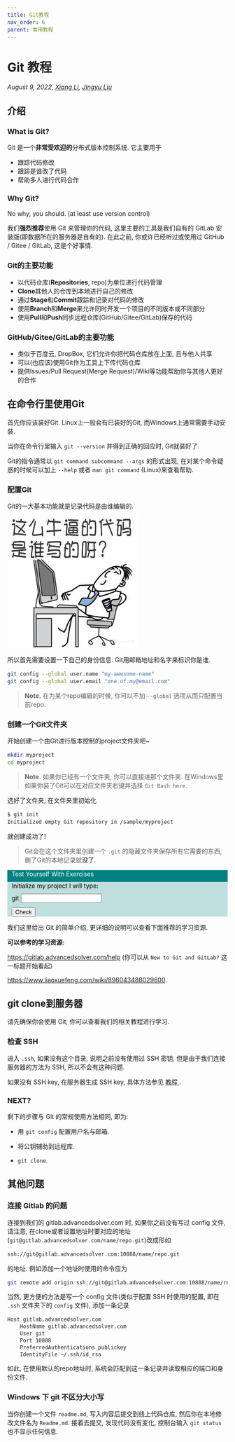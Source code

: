 ```yaml
---
title: Git教程
nav_order: 6
parent: 常用教程
---
```


# Git 教程

*August 9, 2022, [Xiang Li](mailto:646873166@qq.com), [Jingyu Liu](mailto:381258337@qq.com)*

## 介绍

### What is Git?

Git 是一个**非常受欢迎的**分布式版本控制系统. 它主要用于

- 跟踪代码修改
- 跟踪是谁改了代码
- 帮助多人进行代码合作

### Why Git?

No why, you should. (at least use version control)

我们**强烈推荐**使用 Git 来管理你的代码, 这里主要的工具是我们自有的 GitLab 安装版(即数据所在的服务器是自有的). 在此之前, 你或许已经听过或使用过 GitHub / Gitee / GitLab, 这是个好事情.

### Git的主要功能

- 以代码仓库(**Repositories**, repo)为单位进行代码管理
- **Clone**其他人的仓库到本地进行自己的修改
- 通过**Stage**和**Commit**跟踪和记录对代码的修改
- 使用**Branch**和**Merge**来允许同时开发一个项目的不同版本或不同部分
- 使用**Pull**和**Push**同步远程仓库(GitHub/Gitee/GitLab)保存的代码

### GitHub/Gitee/GitLab的主要功能

- 类似于百度云, DropBox, 它们允许你把代码仓库放在上面, 且与他人共享
- 可以(也应该)使用Git作为工具上下传代码仓库
- 提供Issues/Pull Request(Merge Request)/Wiki等功能帮助你与其他人更好的合作

## 在命令行里使用Git

首先你应该装好Git. Linux上一般会有已装好的Git, 而Windows上通常需要手动安装.

当你在命令行里输入 `git --version` 并得到正确的回应时, Git就装好了.

Git的指令通常以 `git command subcommand --args` 的形式出现, 在对某个命令疑惑的时候可以加上 `--help` 或者 `man git command` (Linux)来查看帮助.

### 配置Git

Git的一大基本功能就是记录代码是由谁编辑的.

![](/guide/figure/Git-setup1.webp)

所以首先需要设置一下自己的身份信息. Git用邮箱地址和名字来标识你是谁.

```bash
git config --global user.name "my-awesome-name"
git config --global user.email "one.of.my@email.com"
```

> **Note.** 在为某个repo编辑的时候, 你可以不加 `--global` 选项从而只配置当前repo.

### 创建一个Git文件夹

开始创建一个由Git进行版本控制的project文件夹吧~

```bash
mkdir myproject
cd myproject
```

> **Note.** 如果你已经有一个文件夹, 你可以直接进那个文件夹. 在Windows里如果你装了Git可以在对应文件夹右键并选择 `Git Bash here`.

选好了文件夹, 在文件夹里初始化

```bash
$ git init
Initialized empty Git repository in /sample/myproject
```

就创建成功了!

> Git会在这个文件夹里创建一个 `.git` 的隐藏文件夹保存所有它需要的东西, 删了Git的本地记录就**没了**.



<div style="background-color: #008080; color: white; ">
 <p style="margin: 10px">Test Yourself With Exercises</p>
 <div style="background-color: #BFDFDF; color: black">
  <p style="margin: 10px">Initialize my project I will type:</p>
  <p style="margin: 10px">git <input type="text" id="exercise1" /></p>
  <p style="margin: 10px"><button onclick="window.alert(document.getElementById('exercise1').value === 'init' ? 'Yeah!!' : 'Are you sure?')">Check</button></p>
 </div>
</div>



我们这里给出 Git 的简单介绍, 更详细的说明可以查看下面推荐的学习资源.

**可以参考的学习资源:**

<https://gitlab.advancedsolver.com/help> (你可以从 `New to Git and GitLab?` 这一标题开始看起)

<https://www.liaoxuefeng.com/wiki/896043488029600>.

## git clone到服务器

请先确保你会使用 Git, 你可以查看我们的相关教程进行学习.

### 检查 SSH

进入 `.ssh`, 如果没有这个目录, 说明之前没有使用过 SSH 密钥, 但是由于我们连接服务器的方法为 SSH, 所以不会有这种问题.

如果没有 SSH key, 在服务器生成 SSH key, 具体方法参见 <a class="one" href="public-key"> 教程 </a>.

### NEXT?

剩下的步骤与 Git 的常规使用方法相同, 即为:

- 用 `git config` 配置用户名与邮箱.

- 将公钥辅助到远程库.

- `git clone`.

## 其他问题

### 连接 Gitlab 的问题

连接到我们的 gitlab.advancedsolver.com 时, 如果你之前没有写过 config 文件, 请注意, 在clone或者设置地址时要对应的地址(`git@gitlab.advancedsolver.com/name/repo.git`)改成形如

```bash
ssh://git@gitlab.advancedsolver.com:10888/name/repo.git
```

的地址. 例如添加一个地址时使用的命令应为

```bash
git remote add origin ssh://git@gitlab.advancedsolver.com:10888/name/repo.git
```

当然, 更方便的方法是写一个 config 文件(类似于配置 SSH 时使用的配置, 即在 `.ssh` 文件夹下的 `config` 文件), 添加一条记录

```text
Host gitlab.advancedsolver.com
    HostName gitlab.advancedsolver.com
    User git
    Port 10888
    PreferredAuthentications publickey
    IdentityFile ~/.ssh/id_rsa
```

如此, 在使用默认的repo地址时, 系统会匹配到这一条记录并读取相应的端口和身份文件.

### Windows 下 git 不区分大小写

当你创建一个文件 `readme.md`, 写入内容后提交到线上代码仓库, 然后你在本地修改文件名为 `Readme.md`. 接着去提交, 发现代码没有变化, 控制台输入 `git status` 也不显示任何信息.

